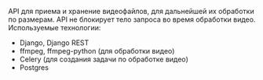 API для приема и хранение видеофайлов, для дальнейшей их обработки по размерам. API не блокирует тело запроса во время обработки видео.
Используемые технологии:
- Django, Django REST
- ffmpeg, ffmpeg-python (для обработки видео)
- Celery (для создания задачи по обработке видео)
- Postgres

